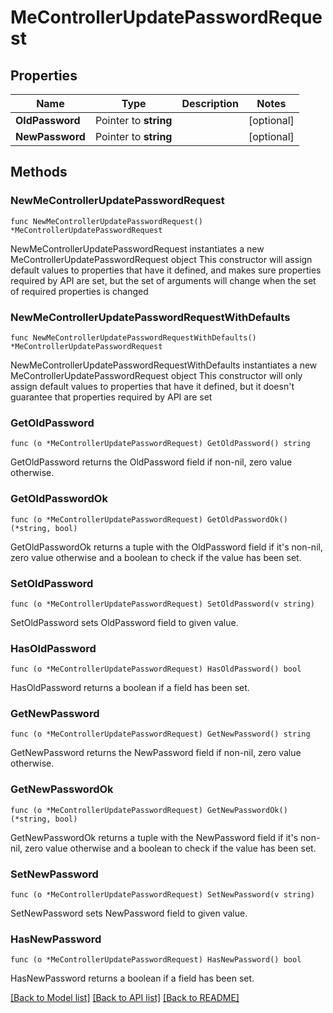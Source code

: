 # MeControllerUpdatePasswordRequest

## Properties

Name | Type | Description | Notes
------------ | ------------- | ------------- | -------------
**OldPassword** | Pointer to **string** |  | [optional] 
**NewPassword** | Pointer to **string** |  | [optional] 

## Methods

### NewMeControllerUpdatePasswordRequest

`func NewMeControllerUpdatePasswordRequest() *MeControllerUpdatePasswordRequest`

NewMeControllerUpdatePasswordRequest instantiates a new MeControllerUpdatePasswordRequest object
This constructor will assign default values to properties that have it defined,
and makes sure properties required by API are set, but the set of arguments
will change when the set of required properties is changed

### NewMeControllerUpdatePasswordRequestWithDefaults

`func NewMeControllerUpdatePasswordRequestWithDefaults() *MeControllerUpdatePasswordRequest`

NewMeControllerUpdatePasswordRequestWithDefaults instantiates a new MeControllerUpdatePasswordRequest object
This constructor will only assign default values to properties that have it defined,
but it doesn't guarantee that properties required by API are set

### GetOldPassword

`func (o *MeControllerUpdatePasswordRequest) GetOldPassword() string`

GetOldPassword returns the OldPassword field if non-nil, zero value otherwise.

### GetOldPasswordOk

`func (o *MeControllerUpdatePasswordRequest) GetOldPasswordOk() (*string, bool)`

GetOldPasswordOk returns a tuple with the OldPassword field if it's non-nil, zero value otherwise
and a boolean to check if the value has been set.

### SetOldPassword

`func (o *MeControllerUpdatePasswordRequest) SetOldPassword(v string)`

SetOldPassword sets OldPassword field to given value.

### HasOldPassword

`func (o *MeControllerUpdatePasswordRequest) HasOldPassword() bool`

HasOldPassword returns a boolean if a field has been set.

### GetNewPassword

`func (o *MeControllerUpdatePasswordRequest) GetNewPassword() string`

GetNewPassword returns the NewPassword field if non-nil, zero value otherwise.

### GetNewPasswordOk

`func (o *MeControllerUpdatePasswordRequest) GetNewPasswordOk() (*string, bool)`

GetNewPasswordOk returns a tuple with the NewPassword field if it's non-nil, zero value otherwise
and a boolean to check if the value has been set.

### SetNewPassword

`func (o *MeControllerUpdatePasswordRequest) SetNewPassword(v string)`

SetNewPassword sets NewPassword field to given value.

### HasNewPassword

`func (o *MeControllerUpdatePasswordRequest) HasNewPassword() bool`

HasNewPassword returns a boolean if a field has been set.


[[Back to Model list]](../README.md#documentation-for-models) [[Back to API list]](../README.md#documentation-for-api-endpoints) [[Back to README]](../README.md)


